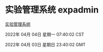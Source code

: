 # 实验管理系统 expadmin
[实验管理系统](http://59.174.25.134:56808/expadmin-782313d2-e1b1-4ea7-932e-3a55e6a1a4d0/)

2022年 04月 04日 星期一 07:40:02 CST

2022年 04月 03日 星期日 23:40:02 GMT
